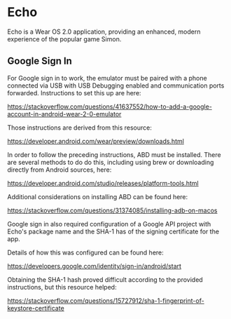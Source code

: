 # Echo

Echo is a Wear OS 2.0 application, providing an enhanced, modern experience of the popular game Simon.

## Google Sign In

For Google sign in to work, the emulator must be paired with a phone connected via USB with USB Debugging enabled and communication ports forwarded.  Instructions to set this up are here:

https://stackoverflow.com/questions/41637552/how-to-add-a-google-account-in-android-wear-2-0-emulator

Those instructions are derived from this resource:

https://developer.android.com/wear/preview/downloads.html

In order to follow the preceding instructions, ABD must be installed.  There are several methods to do do this, including using brew or downloading directly from Android sources, here:

https://developer.android.com/studio/releases/platform-tools.html

Additional considerations on installing ABD can be found here:

https://stackoverflow.com/questions/31374085/installing-adb-on-macos

Google sign in also required configuration of a Google API project with Echo's package name and the SHA-1 has of the signing certificate for the app.

Details of how this was configured can be found here:

https://developers.google.com/identity/sign-in/android/start

Obtaining the SHA-1 hash proved difficult according to the provided instructions, but this resource helped:

https://stackoverflow.com/questions/15727912/sha-1-fingerprint-of-keystore-certificate